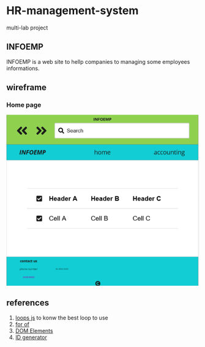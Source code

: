 # HR-management-system

multi-lab project

## INFOEMP

INFOEMP is a web site to hellp companies to managing some employees informations.

## wireframe

### Home page

![Home Page Wireframes](./wireframes/Screenshot%20(147).png)

## references

1. [loops js](https://www.w3schools.com/js/js_loop_for.asp) to konw the best loop to use
2. [for of](https://www.w3schools.com/js/js_loop_forof.asp)
3. [DOM Elements](https://www.w3schools.com/js/js_htmldom_elements.asp)
4. [ID generator](https://www.codemzy.com/blog/random-unique-id-javascript)